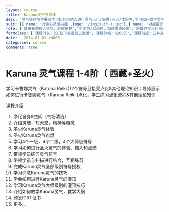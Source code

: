 ```yaml
---
layout: course
title:  Karuna灵气导师课
desc: "灵气导师阶主要会学习如何给他人进行灵气点化/安置/点火/体验等,学习如何教学灵气,学习更多灵气技巧,向内探索自己"
suit: [{ name: '对身心灵感兴趣',imge: '/img/suit-1.jpg'},{ name: '对能量疗愈感兴趣',imge: '/img/suit-2.jpg'},{name: '想成为职业灵气师或疗愈师',imge: '/img/suit-3.jpg'},{name: '灵气不受年龄，宗教限制，任何人都可学习',imge: '/img/suit-4.jpg'}]
role: ['舒缓长期疲乏症状，舒解痛楚','手术前/后调理，加速伤患痊愈','舒缓癌症治疗期间的身心不适','舒缓女性经前综合症状','改善皮肤素质，改善手脚冰冷','减轻积存身体的负面能量','改善睡眠质量、减轻神经紧张','减轻内心痛楚、烦躁不安、恐惧感','疗愈关节炎','缓解头痛、偏头痛','增强自觉、直觉与内在洞察力','促进个人成长、提升灵性修为','水晶阵成愿，包括感情/事业/学业/财富/灵性等主题']
formclass: ['课程时长：2天线下或者线上直播','课程价格：6200元','课程前提：臼井圣火导师阶','报名请添加微信：tarot_hermit']
date:   2014-01-01 +0800
categories: course
comments: true
---
```

<h1>Karuna 灵气课程 1-4阶（ 西藏+圣火）</h1>
<p>学习卡鲁娜灵气（Karuna Reiki )12个符号且接受点化&其他理论知识；导师展示如何进行卡鲁娜灵气（Karuna Reiki )点化，学生练习点化流程&其他理论知识</p>

课程介绍
1. 净化自身&空间（气场清洁）
2. 介绍灵魂，12天堂，精神等概念
3. 圣火Karuna灵气体验
4. 圣火Karuna灵气点燃
5. 学习4个一级，4个二级，4个大师级符号
6. 学习如何进行圣火灵气的体验、植入和点燃
7. 带领学员练习灵气符号
8. 带领学员与扫描进行结合，互相练习
9. 完成Karuna灵气全部级别符号授权
10. 学习诵念Karuna灵气的技巧
11. 学会如何进行Karuna灵气的灌顶
12. 学习Karuna灵气大师级别的灌顶技巧
13. 介绍如何教学Karuna灵气，教学大纲
14. 颁发ICRT证书
15. 更多...